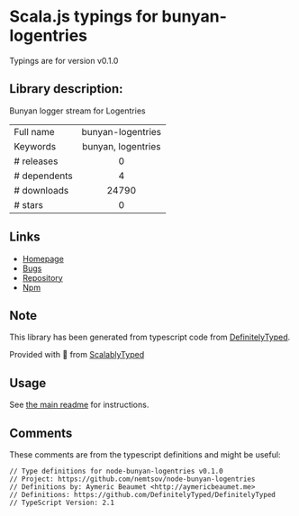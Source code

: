 
# Scala.js typings for bunyan-logentries

Typings are for version v0.1.0

## Library description:
Bunyan logger stream for Logentries

|                    |                 |
| ------------------ | :-------------: |
| Full name          | bunyan-logentries |
| Keywords           | bunyan, logentries |
| # releases         | 0 |
| # dependents       | 4 |
| # downloads        | 24790 |
| # stars            | 0 |

## Links
- [Homepage](https://github.com/nemtsov/node-bunyan-logentries)
- [Bugs](https://github.com/nemtsov/node-bunyan-logentries/issues)
- [Repository](https://github.com/nemtsov/node-bunyan-logentries)
- [Npm](https://www.npmjs.com/package/bunyan-logentries)
    


## Note
This library has been generated from typescript code from [DefinitelyTyped](https://definitelytyped.org).

Provided with :purple_heart: from [ScalablyTyped](https://github.com/oyvindberg/ScalablyTyped)

## Usage
See [the main readme](../../readme.md) for instructions.

## Comments

These comments are from the typescript definitions and might be useful:
```
// Type definitions for node-bunyan-logentries v0.1.0
// Project: https://github.com/nemtsov/node-bunyan-logentries
// Definitions by: Aymeric Beaumet <http://aymericbeaumet.me>
// Definitions: https://github.com/DefinitelyTyped/DefinitelyTyped
// TypeScript Version: 2.1

```

